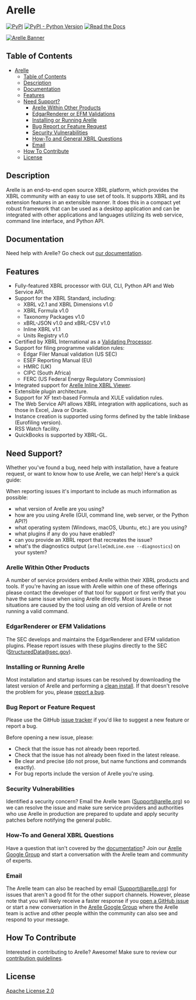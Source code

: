 # Arelle

[![PyPI](https://img.shields.io/pypi/v/arelle-release)](https://pypi.org/project/arelle-release/)
[![PyPI - Python Version](https://img.shields.io/pypi/pyversions/arelle-release)](https://pypi.org/project/arelle-release/)
[![Read the Docs](https://img.shields.io/readthedocs/arelle)](https://arelle.readthedocs.io/)

[![Arelle Banner](https://arelle.org/arelle/wp-content/themes/platform/images/logo-platform.png)](https://arelle.org/)

## Table of Contents

- [Arelle](#arelle)
  - [Table of Contents](#table-of-contents)
  - [Description](#description)
  - [Documentation](#documentation)
  - [Features](#features)
  - [Need Support?](#need-support)
    - [Arelle Within Other Products](#arelle-within-other-products)
    - [EdgarRenderer or EFM Validations](#edgarrenderer-or-efm-validations)
    - [Installing or Running Arelle](#installing-or-running-arelle)
    - [Bug Report or Feature Request](#bug-report-or-feature-request)
    - [Security Vulnerabilities](#security-vulnerabilities)
    - [How-To and General XBRL Questions](#how-to-and-general-xbrl-questions)
    - [Email](#email)
  - [How To Contribute](#how-to-contribute)
  - [License](#license)

## Description

Arelle is an end-to-end open source XBRL platform, which provides the XBRL community
with an easy to use set of tools. It supports XBRL and its extension features in
an extensible manner. It does this in a compact yet robust framework that can be
used as a desktop application and can be integrated with other applications and
languages utilizing its web service, command line interface, and Python API.

## Documentation

Need help with Arelle? Go check out [our documentation][read-the-docs].

[read-the-docs]: https://arelle.readthedocs.io/

## Features

- Fully-featured XBRL processor with GUI, CLI, Python API and Web Service API.
- Support for the XBRL Standard, including:
    - XBRL v2.1 and XBRL Dimensions v1.0
    - XBRL Formula v1.0
    - Taxonomy Packages v1.0
    - xBRL-JSON v1.0 and xBRL-CSV v1.0
    - Inline XBRL v1.1
    - Units Registry v1.0
- Certified by XBRL International as a [Validating Processor][certification].
- Support for filing programme validation rules:
    - Edgar Filer Manual validation (US SEC)
    - ESEF Reporting Manual (EU)
    - HMRC (UK)
    - CIPC (South Africa)
    - FERC (US Federal Energy Regulatory Commission)
- Integrated support for [Arelle Inline XBRL Viewer][viewer].
- Extensible plugin architecture.
- Support for XF text-based Formula and XULE validation rules.
- The Web Service API allows XBRL integration with applications, such as those in
  Excel, Java or Oracle.
- Instance creation is supported using forms defined by the table linkbase
  (Eurofiling version).
- RSS Watch facility.
- QuickBooks is supported by XBRL-GL.

[viewer]: https://github.com/Arelle/ixbrl-viewer
[certification]: https://software.xbrl.org/processor/arelle-arelle

## Need Support?

Whether you've found a bug, need help with installation, have a feature request,
or want to know how to use Arelle, we can help! Here's a quick guide:

When reporting issues it's important to include as much information as possible:

- what version of Arelle are you using?
- how are you using Arelle (GUI, command line, web server, or the Python API?)
- what operating system (Windows, macOS, Ubuntu, etc.) are you using?
- what plugins if any do you have enabled?
- can you provide an XBRL report that recreates the issue?
- what's the diagnostics output (`arelleCmdLine.exe --diagnostics`) on your system?

### Arelle Within Other Products

A number of service providers embed Arelle within their XBRL products and tools.
If you're having an issue with Arelle within one of these offerings please
contact the developer of that tool for support or first verify that you have the
same issue when using Arelle directly. Most issues in these situations are caused
by the tool using an old version of Arelle or not running a valid command.

### EdgarRenderer or EFM Validations

The SEC develops and maintains the EdgarRenderer and EFM validation plugins. Please
report issues with these plugins directly to the SEC (<StructuredData@sec.gov>).

### Installing or Running Arelle

Most installation and startup issues can be resolved by downloading the latest version
of Arelle and performing a [clean install][clean-install]. If that doesn't resolve
the problem for you, please [report a bug](#bug-report-or-feature-request).

[clean-install]: https://arelle.readthedocs.io/en/latest/install.html#clean-install

### Bug Report or Feature Request

Please use the GitHub [issue tracker][github-issue-tracker] if you'd like to suggest
a new feature or report a bug.

Before opening a new issue, please:

- Check that the issue has not already been reported.
- Check that the issue has not already been fixed in the latest release.
- Be clear and precise (do not prose, but name functions and commands exactly).
- For bug reports include the version of Arelle you're using.

[github-issue-tracker]: https://github.com/Arelle/Arelle/issues

### Security Vulnerabilities

Identified a security concern? Email the Arelle team (<Support@arelle.org>) so we
can resolve the issue and make sure service providers and authorities who use Arelle
in production are prepared to update and apply security patches before notifying
the general public.

### How-To and General XBRL Questions

Have a question that isn't covered by the [documentation](#documentation)?
Join our [Arelle Google Group][google-group] and start a conversation with the Arelle
team and community of experts.

### Email

The Arelle team can also be reached by email (<Support@arelle.org>) for issues that
aren't a good fit for the other support channels. However, please note that you will
likely receive a faster response if you [open a GitHub issue][new-github-issue]
or start a new conversation in the [Arelle Google Group][google-group] where the
Arelle team is active and other people within the community can also see and respond
to your message.

[google-group]: https://groups.google.com/g/arelle-users
[new-github-issue]: https://github.com/Arelle/Arelle/issues/new/choose

## How To Contribute

Interested in contributing to Arelle? Awesome! Make sure to review our
[contribution guidelines][contribution guidelines].

[contribution guidelines]: https://arelle.readthedocs.io/en/latest/contributing.html

## License

[Apache License 2.0][license]

[license]: https://arelle.readthedocs.io/en/latest/license.html
